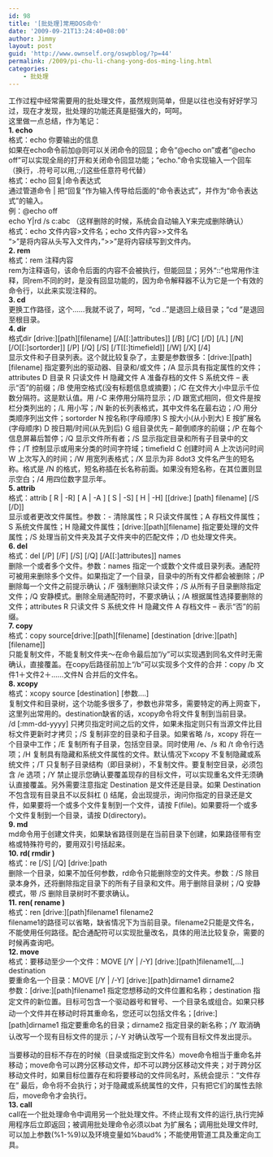 ```yaml
---
id: 98
title: '[批处理]常用DOS命令'
date: '2009-09-21T13:24:40+08:00'
author: Jimmy
layout: post
guid: 'http://www.ownself.org/oswpblog/?p=44'
permalink: /2009/pi-chu-li-chang-yong-dos-ming-ling.html
categories:
    - 批处理
---
```


工作过程中经常需要用的批处理文件，虽然规则简单，但是以往也没有好好学习过，现在才发现，批处理的功能还真是挺强大的，呵呵。  
这里做一点总结，作为笔记：  
**1. echo**  
格式：echo 你要输出的信息  
如果在echo命令前加@则可以关闭命令的回显；命令“@echo on”或者“@echo off”可以实现全局的打开和关闭命令回显功能；“echo.”命令实现输入一个回车（换行，.符号可以用,:;/\]这些任意符号代替）  
格式：echo 回复|命令表达式  
通过管道命令 | 把“回复”作为输入传导给后面的“命令表达式”，并作为“命令表达式”的输入。  
例：@echo off  
echo Y|rd /s c:abc （这样删除的时候，系统会自动输入Y来完成删除确认）  
格式：echo 文件内容&gt;文件名；echo 文件内容&gt;&gt;文件名  
“&gt;”是将内容从头写入文件内，”&gt;&gt;”是将内容续写到文件内。  
**2. rem**  
格式：rem 注释内容  
rem为注释语句，该命令后面的内容不会被执行，但能回显；另外“::”也常用作注释，同rem不同的时，是没有回显功能的，因为命令解释器不认为它是一个有效的命令行，以此来实现注释的。  
**3. cd**  
更换工作路径，这个……我就不说了，呵呵，“cd ..”是退回上级目录；“cd ”是退回至根目录。  
**4. dir**  
格式dir \[drive:\]\[path\]\[filename\] \[/A\[\[:\]attributes\]\] \[/B\] \[/C\] \[/D\] \[/L\] \[/N\]  
\[/O\[\[:\]sortorder\]\] \[/P\] \[/Q\] \[/S\] \[/T\[\[:\]timefield\]\] \[/W\] \[/X\] \[/4\]  
显示文件和子目录列表。这个就比较复杂了，主要是参数很多：\[drive:\]\[path\]\[filename\] 指定要列出的驱动器、目录和/或文件；/A 显示具有指定属性的文件；attributes D 目录 R 只读文件 H 隐藏文件 A 准备存档的文件 S 系统文件 – 表示“否”的前缀；/B 使用空格式(没有标题信息或摘要)；/C 在文件大小中显示千位数分隔符。这是默认值。用 /-C 来停用分隔符显示；/D 跟宽式相同，但文件是按栏分类列出的；/L 用小写；/N 新的长列表格式，其中文件名在最右边；/O 用分类顺序列出文件；sortorder N 按名称(字母顺序) S 按大小(从小到大) E 按扩展名(字母顺序) D 按日期/时间(从先到后) G 组目录优先 – 颠倒顺序的前缀；/P 在每个信息屏幕后暂停；/Q 显示文件所有者；/S 显示指定目录和所有子目录中的文件；/T 控制显示或用来分类的时间字符域；timefield C 创建时间 A 上次访问时间 W 上次写入的时间；/W 用宽列表格式；/X 显示为非 8dot3 文件名产生的短名称。格式是 /N 的格式，短名称插在长名称前面。如果没有短名称，在其位置则显示空白；/4 用四位数字显示年。  
**5. attrib**  
格式：attrib \[ R | -R\] \[ A | -A \] \[ S | -S\] \[ H | -H\] \[\[drive:\] \[path\] filename\] \[/S \[/D\]\]  
显示或者更改文件属性。参数：- 清除属性；R 只读文件属性；A 存档文件属性；S 系统文件属性；H 隐藏文件属性；\[drive:\]\[path\]\[filename\] 指定要处理的文件属性；/S 处理当前文件夹及其子文件夹中的匹配文件；/D 也处理文件夹。  
**6. del**  
格式：del \[/P\] \[/F\] \[/S\] \[/Q\] \[/A\[\[:\]attributes\]\] names  
删除一个或者多个文件。参数：names 指定一个或数个文件或目录列表。通配符可被用来删除多个文件。如果指定了一个目录，目录中的所有文件都会被删除；/P 删除每一个文件之前提示确认；/F 强制删除只读文件；/S 从所有子目录删除指定文件；/Q 安静模式。删除全局通配符时，不要求确认；/A 根据属性选择要删除的文件；attributes R 只读文件 S 系统文件 H 隐藏文件 A 存档文件 – 表示“否”的前缀。  
**7. copy**  
格式：copy source\[drive:\]\[path\]\[filename\] \[destination \[drive:\]\[path\]\[filename\]\]  
只能复制文件，不能复制文件夹～在命令最后加“/y”可以实现遇到同名文件时无需确认，直接覆盖。在copy后路径前加上“/b”可以实现多个文件的合并：copy /b 文件1＋文件2＋……文件N 合并后的文件名。  
**8. xcopy**  
格式：xcopy source \[destination\] \[参数….\]  
复制文件和目录树，这个功能多很多了，参数也非常多，需要特定的再上网查下，这里列出常用的。destination缺省的话，xcopy命令将文件复制到当前目录。  
/d \[:mm-dd-yyyy\] 只拷贝指定时间之后的文件，如果未指定则只有当源文件比目标文件更新时才拷贝；/S 复制非空的目录和子目录。如果省略 /s，xcopy 将在一个目录中工作；/E 复制所有子目录，包括空目录。同时使用 /e、/s 和 /t 命令行选项；/H 复制具有隐藏和系统文件属性的文件。默认情况下xcopy 不复制隐藏或系统文件；/T 只复制子目录结构（即目录树），不复制文件。要复制空目录，必须包含 /e 选项；/Y 禁止提示您确认要覆盖现存的目标文件，可以实现重名文件无须确认直接覆盖。另外需要注意指定 Destination 是文件还是目录。如果 Destination 不包含现有目录且不以反斜杠 () 结尾，会出现提示，询问你指定的目录还是文件，如果要将一个或多个文件复制到一个文件，请按 F(file)。如果要将一个或多个文件复制到一个目录，请按 D(directory)。  
**9. md**  
md命令用于创建文件夹，如果缺省路径则是在当前目录下创建，如果路径带有空格或特殊符号的，要用双引号括起来。  
**10. rd( rmdir )**  
格式：re \[/S\] \[/Q\] \[drive:\]path  
删除一个目录，如果不加任何参数，rd命令只能删除空的文件夹。参数：/S 除目录本身外，还将删除指定目录下的所有子目录和文件。用于删除目录树；/Q 安静模式，带 /S 删除目录树时不要求确认。  
**11. ren( rename )**  
格式：ren \[drive:\]\[path\]filename1 filename2  
filename1的路径可以省略，缺省情况下为当前目录。filename2只能是文件名，不能使用任何路径。配合通配符可以实现批量改名，具体的用法比较复杂，需要的时候再查询吧。  
**12. move**  
格式：要移动至少一个文件：MOVE \[/Y | /-Y\] \[drive:\]\[path\]filename1\[,…\] destination  
要重命名一个目录：MOVE \[/Y | /-Y\] \[drive:\]\[path\]dirname1 dirname2  
<span style="line-height: 1.625;">参数：\[drive:\]\[path\]filename1 指定您想移动的文件位置和名称；destination 指定文件的新位置。目标可包含一个驱动器号和冒号、一个目录名或组合。如果只移动一个文件并在移动时将其重命名，您还可以包括文件名；\[drive:\]\[path\]dirname1 指定要重命名的目录；dirname2 指定目录的新名称；/Y 取消确认改写一个现有目标文件的提示；/-Y 对确认改写一个现有目标文件发出提示。</span>

当要移动的目标不存在的时候（目录或指定到文件名）move命令相当于重命名并移动；move命令可以跨分区移动文件，却不可以跨分区移动文件夹；对于跨分区移动文件时，如果目标位置存在和将要移动的文件同名时，系统会提示：“文件存在” 最后，命令将不会执行；对于隐藏或系统属性的文件，只有把它们的属性去除后，move命令才会执行。  
**13. call**  
call在一个批处理命令中调用另一个批处理文件。不终止现有文件的运行,执行完掉用程序后立即返回；被调用批处理命令必须以bat 为扩展名；调用批处理文件时,可以加上参数(%1-%9)以及环境变量如%baud%；不能使用管道工具及重定向工具。